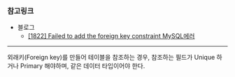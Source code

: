 ### 참고링크
- 블로그
  - [[1822] Failed to add the foreign key constraint MySQL에러](https://yusang.tistory.com/104)

*** 

외래키(Foreign key)를 만들어 테이블을 참조하는 경우, 참조하는 필드가 Unique 하거나 Primary 해야하며, 같은 데이터 타입이어야 한다.
